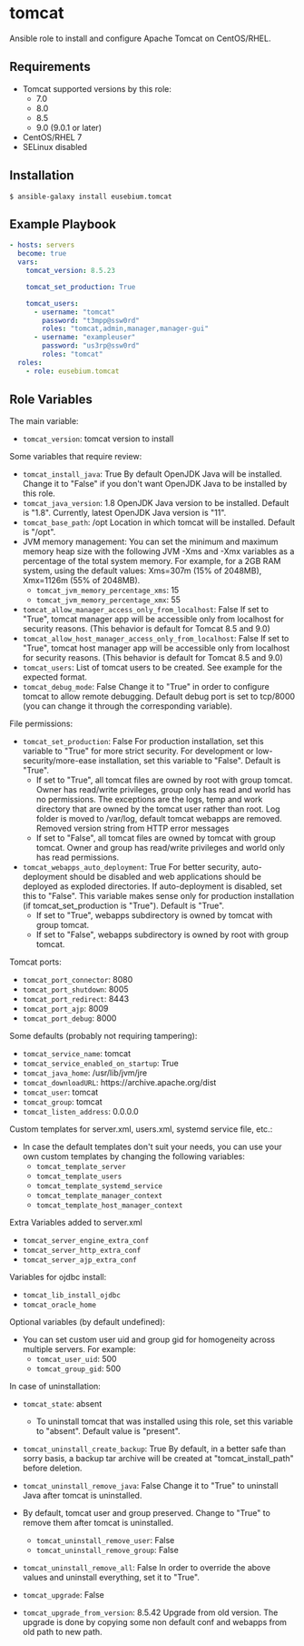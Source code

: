 tomcat
===================

Ansible role to install and configure Apache Tomcat on CentOS/RHEL.


Requirements
------------
* Tomcat supported versions by this role:
  * 7.0
  * 8.0
  * 8.5
  * 9.0 (9.0.1 or later)
* CentOS/RHEL 7
* SELinux disabled

Installation
------------
```
$ ansible-galaxy install eusebium.tomcat
```

Example Playbook
----------------
```yaml
- hosts: servers
  become: true
  vars:
    tomcat_version: 8.5.23

    tomcat_set_production: True

    tomcat_users:
      - username: "tomcat"
        password: "t3mpp@ssw0rd"
        roles: "tomcat,admin,manager,manager-gui"
      - username: "exampleuser"
        password: "us3rp@ssw0rd"
        roles: "tomcat"
  roles:
    - role: eusebium.tomcat
```

Role Variables
--------------
The main variable:
- `tomcat_version`: tomcat version to install

Some variables that require review:
- `tomcat_install_java`: True
By default OpenJDK Java will be installed. Change it to "False" if you don't want OpenJDK Java to be installed by this role.
- `tomcat_java_version`: 1.8
OpenJDK Java version to be installed. Default is "1.8". Currently, latest OpenJDK Java version is "11".
- `tomcat_base_path`: /opt
Location in which tomcat will be installed. Default is "/opt".
- JVM memory management:
You can set the minimum and maximum memory heap size with the following JVM -Xms and -Xmx variables as a percentage of the total system memory. For example, for a 2GB RAM system, using the default values: Xms=307m (15% of 2048MB), Xmx=1126m (55% of 2048MB).
  * `tomcat_jvm_memory_percentage_xms`: 15
  * `tomcat_jvm_memory_percentage_xmx`: 55
- `tomcat_allow_manager_access_only_from_localhost`: False
If set to "True", tomcat manager app will be accessible only from localhost for security reasons. (This behavior is default for Tomcat 8.5 and 9.0)
- `tomcat_allow_host_manager_access_only_from_localhost`: False
If set to "True", tomcat host manager app will be accessible only from localhost for security reasons. (This behavior is default for Tomcat 8.5 and 9.0)
- `tomcat_users`: List of tomcat users to be created. See example for the expected format.
- `tomcat_debug_mode`: False
Change it to "True" in order to configure tomcat to allow remote debugging. Default debug port is set to tcp/8000 (you can change it through the corresponding variable).

File permissions:
- `tomcat_set_production`: False
For production installation, set this variable to "True" for more strict security. For development or low-security/more-ease installation, set this variable to "False". Default is "True".
  * If set to "True", all tomcat files are owned by root with group tomcat. Owner has read/write privileges, group only has read and world has no permissions. The exceptions are the logs, temp and work directory that are owned by the tomcat user rather than root. Log folder is moved to /var/log, default tomcat webapps are removed. Removed version string from HTTP error messages
  * If set to "False", all tomcat files are owned by tomcat with group tomcat. Owner and group has read/write privileges and world only has read permissions.
- `tomcat_webapps_auto_deployment`: True
For better security, auto-deployment should be disabled and web applications should be deployed as exploded directories. If auto-deployment is disabled, set this to "False". This variable makes sense only for production installation (if tomcat_set_production is "True"). Default is "True".
  * If set to "True", webapps subdirectory is owned by tomcat with group tomcat.
  * If set to "False", webapps subdirectory is owned by root with group tomcat.

Tomcat ports:
- `tomcat_port_connector`: 8080
- `tomcat_port_shutdown`: 8005
- `tomcat_port_redirect`: 8443
- `tomcat_port_ajp`: 8009
- `tomcat_port_debug`: 8000

Some defaults (probably not requiring tampering):
- `tomcat_service_name`: tomcat
- `tomcat_service_enabled_on_startup`: True
- `tomcat_java_home`: /usr/lib/jvm/jre
- `tomcat_downloadURL`: https://<i></i>archive.apache.org/dist
- `tomcat_user`: tomcat
- `tomcat_group`: tomcat
- `tomcat_listen_address`: 0.0.0.0

Custom templates for server.xml, users.xml, systemd service file, etc.:
- In case the default templates don't suit your needs, you can use your own custom templates by changing the following variables:
  * `tomcat_template_server`
  * `tomcat_template_users`
  * `tomcat_template_systemd_service`
  * `tomcat_template_manager_context`
  * `tomcat_template_host_manager_context`

Extra Variables added to server.xml
  * `tomcat_server_engine_extra_conf`
  * `tomcat_server_http_extra_conf`
  * `tomcat_server_ajp_extra_conf`

Variables for ojdbc install:
  * `tomcat_lib_install_ojdbc`
  * `tomcat_oracle_home`

Optional variables (by default undefined):
- You can set custom user uid and group gid for homogeneity across multiple servers. For example:
  * `tomcat_user_uid`: 500
  * `tomcat_group_gid`: 500

In case of uninstallation:
- `tomcat_state`: absent
  * To uninstall tomcat that was installed using this role, set this variable to "absent". Default value is "present".
- `tomcat_uninstall_create_backup`: True
By default, in a better safe than sorry basis, a backup tar archive will be created at "tomcat_install_path" before deletion.
- `tomcat_uninstall_remove_java`: False
Change it to "True" to uninstall Java after tomcat is uninstalled.
- By default, tomcat user and group preserved. Change to "True" to remove them after tomcat is uninstalled.
  * `tomcat_uninstall_remove_user`: False
  * `tomcat_uninstall_remove_group`: False
- `tomcat_uninstall_remove_all`: False
In order to override the above values and uninstall everything, set it to "True".

- `tomcat_upgrade`: False
- `tomcat_upgrade_from_version`: 8.5.42
Upgrade from old version. The upgrade is done by copying some non default conf and webapps from old path to new path.
